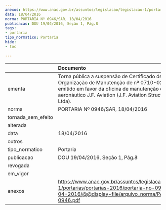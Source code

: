```yaml
---
anexos: https://www.anac.gov.br/assuntos/legislacao/legislacao-1/portarias/portarias-2016/portaria-no-0946-sar-18-04-2016/@@display-file/arquivo_norma/PA2016-0946.pdf
data: 18/04/2016
norma: PORTARIA Nº 0946/SAR, 18/04/2016
publicacao: DOU 19/04/2016, Seção 1, Pág.8
tags:
- portaria
tipo_normatico: Portaria
hide: 
- toc 
 
---
```


|                    | Documento                                                                                                                                                                                                        |
|:-------------------|:-----------------------------------------------------------------------------------------------------------------------------------------------------------------------------------------------------------------|
| ementa             | Torna pública a suspensão de Certificado de Organização de Manutenção de nº 0710-02/ANAC, emitido em favor da oficina de manutenção de produto aeronáutico J.F. Aviation (J.F. Aviation Structural Repair Ltda). |
| norma              | PORTARIA Nº 0946/SAR, 18/04/2016                                                                                                                                                                                 |
| tornada_sem_efeito |                                                                                                                                                                                                                  |
| alterada           |                                                                                                                                                                                                                  |
| data               | 18/04/2016                                                                                                                                                                                                       |
| outros             |                                                                                                                                                                                                                  |
| tipo_normatico     | Portaria                                                                                                                                                                                                         |
| publicacao         | DOU 19/04/2016, Seção 1, Pág.8                                                                                                                                                                                   |
| revogada           |                                                                                                                                                                                                                  |
| em_vigor           |                                                                                                                                                                                                                  |
| anexos             | https://www.anac.gov.br/assuntos/legislacao/legislacao-1/portarias/portarias-2016/portaria-no-0946-sar-18-04-2016/@@display-file/arquivo_norma/PA2016-0946.pdf                                                   |